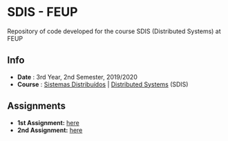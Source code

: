 # SDIS - FEUP
Repository of code developed for the course SDIS (Distributed Systems) at FEUP

## Info
* **Date** : 3rd Year, 2nd Semester, 2019/2020
* **Course** : [Sistemas Distribuídos](https://sigarra.up.pt/feup/pt/ucurr_geral.ficha_uc_view?pv_ocorrencia_id=436451) | [Distributed Systems](https://sigarra.up.pt/feup/en/ucurr_geral.ficha_uc_view?pv_ocorrencia_id=436451) (SDIS)

## Assignments
* **1st Assignment:** [here](https://github.com/vitorhugo13/feup-sdis/tree/master/1st_project)
* **2nd Assignment:** [here](https://github.com/vitorhugo13/feup-sdis/tree/master/2nd_project)

